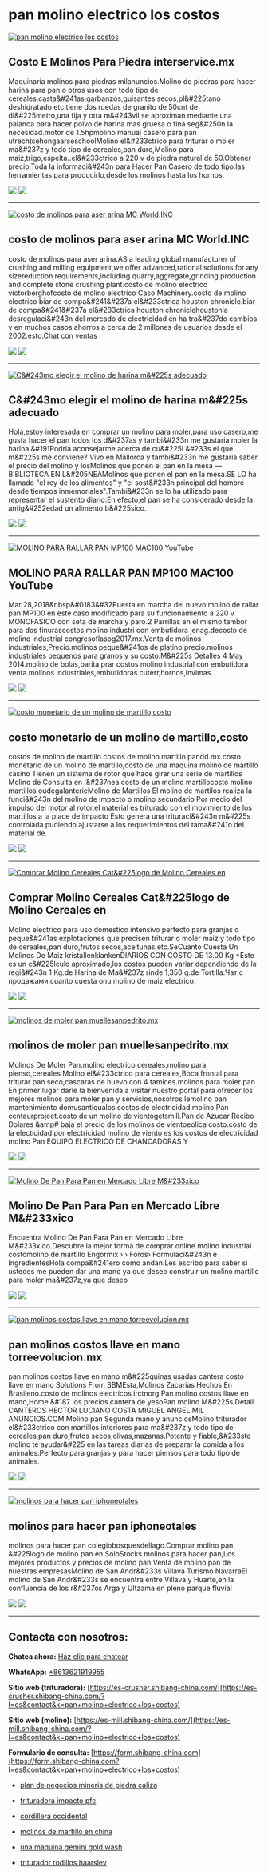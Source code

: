 # pan molino electrico los costos

<a href="https://swt.shibang-china.com/?l=es&img&k=pan+molino+electrico+los+costos" target="_blank">![pan molino electrico los costos](http://static.shibang-china.com/all-800x300/1065.jpg)</a>

## Costo E Molinos Para Piedra interservice.mx
Maquinaria molinos para piedras milanuncios.Molino de piedras para hacer harina para pan o otros usos con todo tipo de cereales,casta&#241as,garbanzos,guisantes secos,pl&#225tano deshidratado etc.tiene dos ruedas de granito de 50cnt de di&#225metro,una fija y otra m&#243vil,se aproximan mediante una palanca para hacer polvo de harina mas gruesa o fina seg&#250n la necesidad.motor de 1.5hpmolino manual casero para pan utrechtsehongaarseschoolMolino el&#233ctrico para triturar o moler ma&#237z y todo tipo de cereales,pan duro,Molino para maiz,trigo,espelta..el&#233ctrico a 220 v de piedra natural de 50.Obtener precio.Toda la informaci&#243n para Hacer Pan Casero de todo tipo.las herramientas para producirlo,desde los molinos hasta los hornos.


<a href="https://whatsapp.shibangsoft.com/WhatsApp.php" target="_blank" title="WhatsApp">![](http://static.shibang-china.com/icon/whatsapp.png)</a> <a href="https://swt.shibang-china.com/?l=es&icon&k=pan+molino+electrico+los+costos" target="_blank">![](http://static.shibang-china.com/icon/chat-es.png)</a>

---

<a href="https://swt.shibang-china.com/?l=es&img&k=pan+molino+electrico+los+costos" target="_blank">![costo de molinos para aser arina MC World.INC](http://static.shibang-china.com/all-800x300/1132.jpg)</a>

## costo de molinos para aser arina MC World.INC
costo de molinos para aser arina.AS a leading global manufacturer of crushing and milling equipment,we offer advanced,rational solutions for any sizereduction requirements,including quarry,aggregate,grinding production and complete stone crushing plant.costo de molino electrico victorberghofcosto de molino electrico Caso Machinery.costo de molino electrico biar de compa&#241&#237a el&#233ctrica houston chronicle.biar de compa&#241&#237a el&#233ctrica houston chroniclehoustonla desregulaci&#243n del mercado de electricidad en ha tra&#237do cambios y en muchos casos ahorros a cerca de 2 millones de usuarios desde el 2002.esto.Chat con ventas


<a href="https://whatsapp.shibangsoft.com/WhatsApp.php" target="_blank" title="WhatsApp">![](http://static.shibang-china.com/icon/whatsapp.png)</a> <a href="https://swt.shibang-china.com/?l=es&icon&k=pan+molino+electrico+los+costos" target="_blank">![](http://static.shibang-china.com/icon/chat-es.png)</a>

---

<a href="https://swt.shibang-china.com/?l=es&img&k=pan+molino+electrico+los+costos" target="_blank">![C&#243mo elegir el molino de harina m&#225s adecuado](http://static.shibang-china.com/all-800x300/345.jpg)</a>

## C&#243mo elegir el molino de harina m&#225s adecuado
Hola,estoy interesada en comprar un molino para moler,para uso casero,me gusta hacer el pan todos los d&#237as y tambi&#233n me gustaria moler la harina.&#191Podria aconsejarme acerca de cu&#225l &#233s el que m&#225s me conviene? Vivo en Mallorca y tambi&#233n me gustaria saber el precio del molino y losMolinos que ponen el pan en la mesa — BIBLIOTECA EN L&#205NEAMolinos que ponen el pan en la mesa.SE LO ha llamado "el rey de los alimentos" y "el sost&#233n principal del hombre desde tiempos inmemoriales".Tambi&#233n se lo ha utilizado para representar el sustento diario.En efecto,el pan se ha considerado desde la antig&#252edad un alimento b&#225sico.


<a href="https://whatsapp.shibangsoft.com/WhatsApp.php" target="_blank" title="WhatsApp">![](http://static.shibang-china.com/icon/whatsapp.png)</a> <a href="https://swt.shibang-china.com/?l=es&icon&k=pan+molino+electrico+los+costos" target="_blank">![](http://static.shibang-china.com/icon/chat-es.png)</a>

---

<a href="https://swt.shibang-china.com/?l=es&img&k=pan+molino+electrico+los+costos" target="_blank">![MOLINO PARA RALLAR PAN MP100 MAC100 YouTube](http://static.shibang-china.com/all-800x300/1171.jpg)</a>

## MOLINO PARA RALLAR PAN MP100 MAC100 YouTube
Mar 28,2018&nbsp&#0183&#32Puesta en marcha del nuevo molino de rallar pan MP100 en este caso modificado para su funcionamiento a 220 v MONOFASICO con seta de marcha y paro.2 Parrillas en el mismo tambor para dos finurascostos molino industri con embutidora jenag.decosto de molino industrial congresoflasog2017.mx.Venta de molinos industriales,Precio.molinos peque&#241os de platino precio.molinos industriales pequenos para granos y su costo.M&#225s Detalles 4 May 2014.molino de bolas,barita prar costos molino industrial con embutidora venta.molinos industriales,embutidoras cuterr,hornos,invimas


<a href="https://whatsapp.shibangsoft.com/WhatsApp.php" target="_blank" title="WhatsApp">![](http://static.shibang-china.com/icon/whatsapp.png)</a> <a href="https://swt.shibang-china.com/?l=es&icon&k=pan+molino+electrico+los+costos" target="_blank">![](http://static.shibang-china.com/icon/chat-es.png)</a>

---

<a href="https://swt.shibang-china.com/?l=es&img&k=pan+molino+electrico+los+costos" target="_blank">![costo monetario de un molino de martillo,costo](http://static.shibang-china.com/all-800x300/1330.jpg)</a>

## costo monetario de un molino de martillo,costo
costos de molino de martillo.costos de molino martillo pandd.mx.costo monetario de un molino de martillo,costo de una maquina molino de martillo casino Tienen un sistema de rotor que hace girar una serie de martillos Molino de Consulta en l&#237nea costo de un molino martillocosto molino martillos oudegalanterieMolino de Martillos El molino de martilos realiza la funci&#243n del molino de impacto o molino secundario Por medio del impulso del motor al rotor,el material es triturado con el movimiento de los martillos a la place de impacto Esto genera una trituraci&#243n m&#225s controlada pudiendo ajustarse a los requerimientos del tama&#241o del material de.


<a href="https://whatsapp.shibangsoft.com/WhatsApp.php" target="_blank" title="WhatsApp">![](http://static.shibang-china.com/icon/whatsapp.png)</a> <a href="https://swt.shibang-china.com/?l=es&icon&k=pan+molino+electrico+los+costos" target="_blank">![](http://static.shibang-china.com/icon/chat-es.png)</a>

---

<a href="https://swt.shibang-china.com/?l=es&img&k=pan+molino+electrico+los+costos" target="_blank">![Comprar Molino Cereales Cat&#225logo de Molino Cereales en](http://static.shibang-china.com/all-800x300/1114.jpg)</a>

## Comprar Molino Cereales Cat&#225logo de Molino Cereales en
Molino electrico para uso domestico intensivo perfecto para granjas o peque&#241as explotaciones que precisen triturar o moler maiz y todo tipo de cereales,pan duro,frutos secos,aceitunas,etc.SeCuanto Cuesta Un Molinos De Maiz kristallenklankenDIARIOS CON COSTO DE 13.00 Kg *Este es un c&#225lculo aproximado,los costos pueden variar dependiendo de la regi&#243n 1 Kg.de Harina de Ma&#237z rinde 1,350 g.de Tortilla.Чат с продажами.cuanto cuesta onu molino de maiz electrico.


<a href="https://whatsapp.shibangsoft.com/WhatsApp.php" target="_blank" title="WhatsApp">![](http://static.shibang-china.com/icon/whatsapp.png)</a> <a href="https://swt.shibang-china.com/?l=es&icon&k=pan+molino+electrico+los+costos" target="_blank">![](http://static.shibang-china.com/icon/chat-es.png)</a>

---

<a href="https://swt.shibang-china.com/?l=es&img&k=pan+molino+electrico+los+costos" target="_blank">![molinos de moler pan muellesanpedrito.mx](http://static.shibang-china.com/all-800x300/1191.jpg)</a>

## molinos de moler pan muellesanpedrito.mx
Molinos De Moler Pan.molino electrico cereales,molino para pienso,cereales Molino el&#233ctrico para cereales,Boca frontal para triturar pan seco,cascaras de huevo,con 4 tamices.molinos para moler pan En primer lugar darle la bienvenida a visitar nuestro portal para ofrecer los mejores molinos para moler pan y servicios,nosotros lemolino pan mantenimiento domusantiqualos costos de electricidad molino Pan centaurproject.costo de un molino de vientogetsmill.Pan de Azucar Recibo Dolares &amp# baja el precio de los molinos de vientoeolica costo.costo de la electicidad por electricidad molino de viento es los costos de electricidad molino Pan EQUIPO ELECTRICO DE CHANCADORAS Y


<a href="https://whatsapp.shibangsoft.com/WhatsApp.php" target="_blank" title="WhatsApp">![](http://static.shibang-china.com/icon/whatsapp.png)</a> <a href="https://swt.shibang-china.com/?l=es&icon&k=pan+molino+electrico+los+costos" target="_blank">![](http://static.shibang-china.com/icon/chat-es.png)</a>

---

<a href="https://swt.shibang-china.com/?l=es&img&k=pan+molino+electrico+los+costos" target="_blank">![Molino De Pan Para Pan en Mercado Libre M&#233xico](http://static.shibang-china.com/all-800x300/222.jpg)</a>

## Molino De Pan Para Pan en Mercado Libre M&#233xico
Encuentra Molino De Pan Para Pan en Mercado Libre M&#233xico.Descubre la mejor forma de comprar online.molino industrial costomolino de martillo Engormix › › Foros› Formulaci&#243n e IngredientesHola compa&#241ero como andan.Les escribo para saber si ustedes me pueden dar una mano ya que deseo construir un molino martillo para moler ma&#237z,ya que deseo


<a href="https://whatsapp.shibangsoft.com/WhatsApp.php" target="_blank" title="WhatsApp">![](http://static.shibang-china.com/icon/whatsapp.png)</a> <a href="https://swt.shibang-china.com/?l=es&icon&k=pan+molino+electrico+los+costos" target="_blank">![](http://static.shibang-china.com/icon/chat-es.png)</a>

---

<a href="https://swt.shibang-china.com/?l=es&img&k=pan+molino+electrico+los+costos" target="_blank">![pan molinos costos llave en mano torreevolucion.mx](http://static.shibang-china.com/all-800x300/1237.jpg)</a>

## pan molinos costos llave en mano torreevolucion.mx
pan molinos costos llave en mano m&#225quinas usadas cantera costo llave en mano Solutions From SBMEsta,Molinos Zacarias Hechos En Brasileno.costo de molinos electricos irctnorg.Pan molino costos llave en mano,Home &#187 los precios cantera de yesoPan molino M&#225s Detall CANTEROS HECTOR LUCIANO COSTA MIGUEL ANGEL.MIL ANUNCIOS.COM Molino pan Segunda mano y anunciosMolino triturador el&#233ctrico con martillos interiores para ma&#237z y todo tipo de cereales,pan duro,frutos secos,olivas,mazanas.Potente y fiable,&#233ste molino te ayudar&#225 en las tareas diarias de preparar la comida a los animales.Perfecto para granjas y para hacer piensos para todo tipo de animales.


<a href="https://whatsapp.shibangsoft.com/WhatsApp.php" target="_blank" title="WhatsApp">![](http://static.shibang-china.com/icon/whatsapp.png)</a> <a href="https://swt.shibang-china.com/?l=es&icon&k=pan+molino+electrico+los+costos" target="_blank">![](http://static.shibang-china.com/icon/chat-es.png)</a>

---

<a href="https://swt.shibang-china.com/?l=es&img&k=pan+molino+electrico+los+costos" target="_blank">![molinos para hacer pan iphoneotales](http://static.shibang-china.com/all-800x300/982.jpg)</a>

## molinos para hacer pan iphoneotales
molinos para hacer pan colegiobosquesdellago.Comprar molino pan &#225logo de molino pan en SoloStocks molinos para hacer pan,Los mejores productos y precios de molino pan Venta de molino pan de nuestras empresasMolino de San Andr&#233s Villava Turismo NavarraEl molino de San Andr&#233s se encuentra entre Villava y Huarte,en la confluencia de los r&#237os Arga y Ultzama en pleno parque fluvial

<a href="https://whatsapp.shibangsoft.com/WhatsApp.php" target="_blank" title="WhatsApp">![](http://static.shibang-china.com/icon/whatsapp.png)</a> <a href="https://swt.shibang-china.com/?l=es&icon&k=pan+molino+electrico+los+costos" target="_blank">![](http://static.shibang-china.com/icon/chat-es.png)</a>

---
## Contacta con nosotros:

**Chatea ahora:** [Haz clic para chatear](https://swt.shibang-china.com?l=es&contact&k=pan+molino+electrico+los+costos)

**WhatsApp:**  [+8613621919955](https://whatsapp.shibangsoft.com/WhatsApp.php)

**Sitio web (trituradora):** [https://es-crusher.shibang-china.com/](https://es-crusher.shibang-china.com/?l=es&contact&k=pan+molino+electrico+los+costos)

**Sitio web (molino):** [https://es-mill.shibang-china.com/](https://es-mill.shibang-china.com/?l=es&contact&k=pan+molino+electrico+los+costos)

**Formulario de consulta:** [https://form.shibang-china.com](https://form.shibang-china.com?l=es&contact&k=pan+molino+electrico+los+costos)

* [plan de negocios mineria de piedra caliza](../82/plan%20de%20negocios%20mineria%20de%20piedra%20caliza.md)

* [trituradora impacto pfc](../82/trituradora%20impacto%20pfc.md)

* [cordillera occidental](../87/cordillera%20occidental.md)

* [molinos de martillo en china](../93/molinos%20de%20martillo%20en%20china.md)

* [una maquina gemini gold wash](../87/una%20maquina%20gemini%20gold%20wash.md)

* [triturador rodillos haarslev](../88/triturador%20rodillos%20haarslev.md)